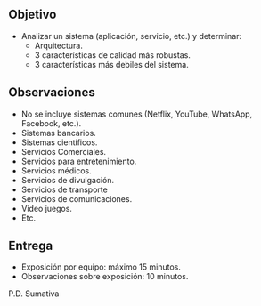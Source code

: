 ## Objetivo

- Analizar un sistema (aplicación, servicio, etc.) y determinar:
	- Arquitectura.
	- 3 características de calidad más robustas.
	- 3 características más debiles del sistema.

## Observaciones

- No se incluye sistemas comunes (Netflix, YouTube, WhatsApp, Facebook, etc.).
- Sistemas bancarios.
- Sistemas científicos.
- Servicios Comerciales.
- Servicios para entretenimiento.
- Servicios médicos.
- Servicios de divulgación.
- Servicios de transporte
- Servicios de comunicaciones.
- Video juegos.
- Etc.

## Entrega

- Exposición por equipo: máximo 15 minutos.
- Observaciones sobre exposición: 10 minutos.

P.D. Sumativa